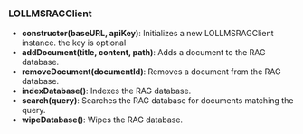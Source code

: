 ### LOLLMSRAGClient

- **constructor(baseURL, apiKey)**: Initializes a new LOLLMSRAGClient instance. the key is optional
- **addDocument(title, content, path)**: Adds a document to the RAG database.
- **removeDocument(documentId)**: Removes a document from the RAG database.
- **indexDatabase()**: Indexes the RAG database.
- **search(query)**: Searches the RAG database for documents matching the query.
- **wipeDatabase()**: Wipes the RAG database.
